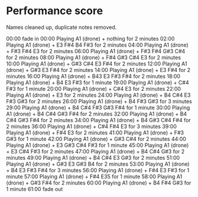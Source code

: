 # Performance score

Names cleaned up, duplicate notes removed.

00:00 fade in
00:00 Playing A1 (drone) + nothing for 2 minutes
02:00 Playing A1 (drone) + E3 F#4 B4 F#3 for 2 minutes
04:00 Playing A1 (drone) + F#3 F#4 E3 for 2 minutes
06:00 Playing A1 (drone) + F#3 F#4 G#3 C#4 for 2 minutes
08:00 Playing A1 (drone) + F#4 G#3 C#4 E3 for 2 minutes
10:00 Playing A1 (drone) + G#3 C#4 E3 F#4 for 2 minutes
12:00 Playing A1 (drone) + G#3 E3 F#4 for 2 minutes
14:00 Playing A1 (drone) + E3 F#4 for 2 minutes
16:00 Playing A1 (drone) + B43 E3 F#3 F#4 for 2 minutes
18:00 Playing A1 (drone) + B4 E3 F#3 for 1 minute
19:00 Playing A1 (drone) + C#4 F#3 for 1 minute
20:00 Playing A1 (drone) + C#4 E3 for 2 minutes
22:00 Playing A1 (drone) + E3 for 2 minutes
24:00 Playing A1 (drone) + B4 C#4 E3 F#3 G#3 for 2 minutes
26:00 Playing A1 (drone) + B4 F#3 G#3 for 3 minutes
29:00 Playing A1 (drone) + B4 C#4 F#3 G#3 F#4 for 1 minute
30:00 Playing A1 (drone) + B4 C#4 G#3 F#4 for 2 minutes
32:00 Playing A1 (drone) + B4 C#4 G#3 F#4 for 2 minutes
34:00 Playing A1 (drone) + B4 G#3 C#4 F#4 for 2 minutes
36:00 Playing A1 (drone) + C#4 F#4 E3 for 3 minutes
39:00 Playing A1 (drone) + F#4 E3 for 2 minutes
41:00 Playing A1 (drone) + F#3 G#3 for 1 minute
42:00 Playing A1 (drone) + G#3 C#4 for 2 minutes
44:00 Playing A1 (drone) + E3 G#3 C#4 F#3 for 1 minute
45:00 Playing A1 (drone) + E3 C#4 F#3 for 2 minutes
47:00 Playing A1 (drone) + B4 C#4 G#3 for 2 minutes
49:00 Playing A1 (drone) + B4 C#4 E3 G#3 for 2 minutes
51:00 Playing A1 (drone) + G#3 E3 G#3 B4 for 2 minutes
53:00 Playing A1 (drone) + B4 E3 F#3 F#4 for 3 minutes
56:00 Playing A1 (drone) + F#4 E3 F#3 for 1 minute
57:00 Playing A1 (drone) + F#4 E35 for 1 minute
58:00 Playing A1 (drone) + G#3 F#4 for 2 minutes
60:00 Playing A1 (drone) + B4 F#4 G#3 for 1 minute
61:00 fade out
